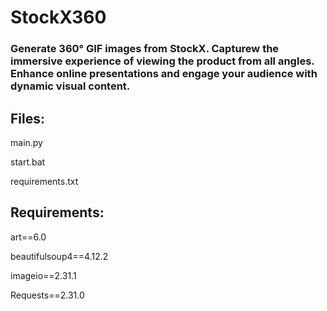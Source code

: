 # StockX360

### Generate 360° GIF images from StockX. Capturew the immersive experience of viewing the product from all angles. Enhance online presentations and engage your audience with dynamic visual content.

## Files:
main.py

start.bat

requirements.txt

## Requirements:
art==6.0

beautifulsoup4==4.12.2

imageio==2.31.1

Requests==2.31.0

